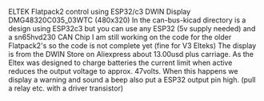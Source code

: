ELTEK Flatpack2 control using ESP32/c3 DWIN Display DMG48320C035_03WTC (480x320)
In the can-bus-kicad directory is a design using ESP32c3 but you can use any ESP32 (5v supply needed) and a sn65hvd230 CAN Chip
I am still working on the code for the older Flatpack2's so the code is not complete yet (fine for V3 Elteks)
The display is from the DWIN Store on Aliexpress about 13.00usd plus carriage.
As the Eltex was designed to charge batteries the current limit when active reduces the output voltage to approx. 47volts.
When this happens we display a warning and sound a beep also put a ESP32 output pin high. (pull a relay etc. with a driver transistor)



 
